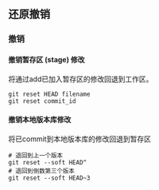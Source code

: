 ## 还原撤销

### 撤销
#### 撤销暂存区 (stage) 修改
将通过add已加入暂存区的修改回退到工作区。
```
git reset HEAD filename
git reset commit_id
```
#### 撤销本地版本库修改
将已commit到本地版本库的修改回退到暂存区
```
# 退回到上一个版本
git reset --soft HEAD^
# 退回到倒数第三个版本
git reset --soft HEAD~3
```
